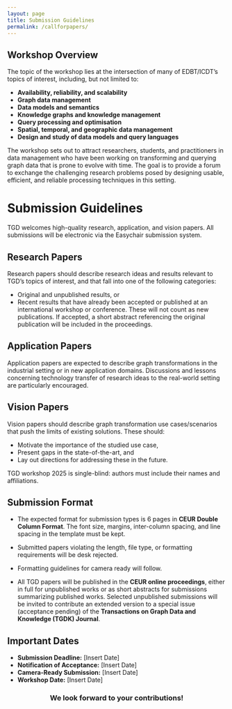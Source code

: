 ```yaml
---
layout: page
title: Submission Guidelines
permalink: /callforpapers/
---
```


## Workshop Overview

The topic of the workshop lies at the intersection of many of EDBT/ICDT’s topics of interest, including, but not limited to:

- **Availability, reliability, and scalability**
- **Graph data management**
- **Data models and semantics**
- **Knowledge graphs and knowledge management**
- **Query processing and optimisation**
- **Spatial, temporal, and geographic data management**
- **Design and study of data models and query languages**

The workshop sets out to attract researchers, students, and practitioners in data management who have been working on transforming and querying graph data that is prone to evolve with time. The goal is to provide a forum to exchange the challenging research problems posed by designing usable, efficient, and reliable processing techniques in this setting.

# Submission Guidelines

TGD welcomes high-quality research, application, and vision papers. All submissions will be electronic via the Easychair submission system.


## Research Papers

Research papers should describe research ideas and results relevant to TGD’s topics of interest, and that fall into one of the following categories:
- Original and unpublished results, or
- Recent results that have already been accepted or published at an international workshop or conference. These will not count as new publications. If accepted, a short abstract referencing the original publication will be included in the proceedings.

## Application Papers

Application papers are expected to describe graph transformations in the industrial setting or in new application domains. Discussions and lessons concerning technology transfer of research ideas to the real-world setting are particularly encouraged.

## Vision Papers

Vision papers should describe graph transformation use cases/scenarios that push the limits of existing solutions. These should:
- Motivate the importance of the studied use case,
- Present gaps in the state-of-the-art, and
- Lay out directions for addressing these in the future.

TGD workshop 2025 is single-blind: authors must include their names and affiliations.

## Submission Format

- The expected format for submission types is 6 pages in **CEUR Double Column Format**. The font size, margins, inter-column spacing, and line spacing in the template must be kept. 

- Submitted papers violating the length, file type, or formatting requirements will be desk rejected.

- Formatting guidelines for camera ready will follow.

- All TGD papers will be published in the **CEUR online proceedings**, either in full for unpublished works or as short abstracts for submissions summarizing published works. Selected unpublished submissions will be invited to contribute an extended version to a special issue (acceptance pending) of the **Transactions on Graph Data and Knowledge (TGDK) Journal**.


## Important Dates
- **Submission Deadline:** [Insert Date]
- **Notification of Acceptance:** [Insert Date]
- **Camera-Ready Submission:** [Insert Date]
- **Workshop Date:** [Insert Date]

<h3 style="text-align:center;">We look forward to your contributions!</h3>

